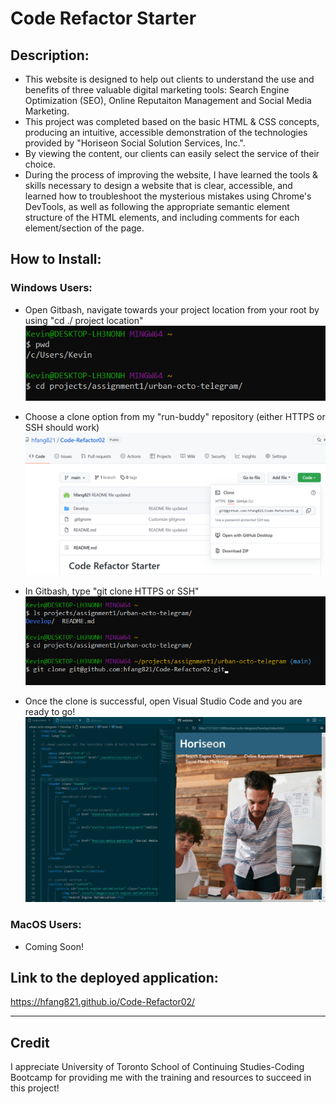 # Code Refactor Starter 

## Description:

* This website is designed to help out clients to understand the use and benefits of three valuable digital marketing tools: Search Engine Optimization (SEO), Online Reputaiton Management and Social Media Marketing.  
* This project was completed based on the basic HTML & CSS concepts, producing an intuitive, accessible demonstration of the technologies provided by "Horiseon Social Solution Services, Inc.".
* By viewing the content, our clients can easily select the service of their choice.
* During the process of improving the website, I have learned the tools & skills necessary to design a website that is clear, accessible, and learned how to troubleshoot the mysterious mistakes using Chrome's DevTools, as well as following the appropriate semantic element structure of the HTML elements, and including comments for each element/section of the page.


## How to Install:

### Windows Users:

* Open Gitbash, navigate towards your project location from your root by using "cd ./ project location"
![Step 1](./assets/images/Step-1.png)

* Choose a clone option from my "run-buddy" repository (either HTTPS or SSH should work)
![Step 2](./assets/images/Step-2.png)

* In Gitbash, type "git clone HTTPS or SSH"
![Step 3](./assets/images/Step-3.png)

* Once the clone is successful, open Visual Studio Code and  you are ready to go!
![Step 4](./assets/images/Step-4.png)

### MacOS Users: 

* Coming Soon!


## Link to the deployed application: 

https://hfang821.github.io/Code-Refactor02/

---

## Credit

I appreciate University of Toronto School of Continuing Studies-Coding Bootcamp for providing me with the training and resources to succeed in this project!